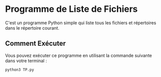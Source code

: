 # Programme de Liste de Fichiers

C'est un programme Python simple qui liste tous les fichiers et répertoires dans le répertoire courant.

## Comment Exécuter

Vous pouvez exécuter ce programme en utilisant la commande suivante dans votre terminal :

```bash
python3 TP.py
